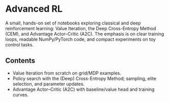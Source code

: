 # Advanced RL

A small, hands-on set of notebooks exploring classical and deep reinforcement learning: Value Iteration, the Deep Cross-Entropy Method (CEM), and Advantage Actor–Critic (A2C). The emphasis is on clear training loops, readable NumPy/PyTorch code, and compact experiments on toy control tasks.

## Contents
- Value Iteration from scratch on grid/MDP examples.
- Policy search with the (Deep) Cross-Entropy Method; sampling, elite selection, and parameter updates.
- Advantage Actor–Critic (A2C) with baseline/value head and training curves.

